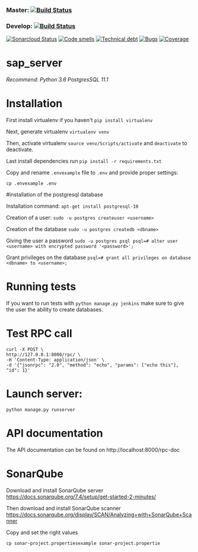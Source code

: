 ### Master: [![Build Status](https://travis-ci.com/boumanb/sap_server.svg?token=bTjkukXWPiug1LMJS9qB&branch=master)](https://travis-ci.com/boumanb/sap_server)

### Develop: [![Build Status](https://travis-ci.com/boumanb/sap_server.svg?token=bTjkukXWPiug1LMJS9qB&branch=develop)](https://travis-ci.com/boumanb/sap_server)

[![Sonarcloud Status](https://sonarcloud.io/api/project_badges/measure?project=NSASAPBackEnd&metric=alert_status)](https://sonarcloud.io/dashboard?id=NSASAPBackEnd)
[![Code smells](https://sonarcloud.io/api/project_badges/measure?project=NSASAPBackEnd&metric=code_smells)](https://sonarcloud.io/component_measures?id=NSASAPBackEnd&metric=code_smells)
[![Technical debt](https://sonarcloud.io/api/project_badges/measure?project=NSASAPBackEnd&metric=sqale_index)](https://sonarcloud.io/component_measures?id=NSASAPBackEnd&metric=sqale_index)
[![Bugs](https://sonarcloud.io/api/project_badges/measure?project=NSASAPBackEnd&metric=bugs)](https://sonarcloud.io/component_measures?id=NSASAPBackEnd&metric=bugs)
[![Coverage](https://sonarcloud.io/api/project_badges/measure?project=NSASAPBackEnd&metric=coverage)](https://sonarcloud.io/component_measures?id=NSASAPBackEnd&metric=coverage)

# sap_server

*Recommend: Python 3.6*
            *PostgresSQL 11.1*

# Installation

First install virtualenv if you haven't `pip install virtualenv`

Next, generate virtualenv `virtualenv venv`

Then, activate virtualenv `source venv/Scripts/activate` and `deactivate` to deactivate.

Last install dependencies run `pip install -r requirements.txt`

Copy and rename `.envexample` file to `.env` and provide proper settings:

`cp .envexample .env`

#installation of the postgresql database

Installation command:
`apt-get install postgresql-10`

Creation of a user:
`sudo -u postgres createuser <username>`
           
Creation of the database
`sudo -u postgres createdb <dbname>`

Giving the user a password
`sudo -u postgres psql
psql=# alter user <username> with encrypted password '<password>';`

Grant privileges on the database
`psql=# grant all privileges on database <dbname> to <username>;`

# Running tests

If you want to run tests with `python manage.py jenkins` make sure to give the user the ability to create databases.

# Test RPC call
```
curl -X POST \
http://127.0.0.1:8000/rpc/ \
-H 'Content-Type: application/json' \
-d '{"jsonrpc": "2.0", "method": "echo", "params": ["echo this"], "id": 1}'
```

# Launch server:

`python manage.py runserver`
# API documentation
The API documentation can be found on http://localhost:8000/rpc-doc

# SonarQube
Download and install SonarQube server
https://docs.sonarqube.org/7.4/setup/get-started-2-minutes/

Then download and install SonarQube scanner
https://docs.sonarqube.org/display/SCAN/Analyzing+with+SonarQube+Scanner

Copy and set the right values

`cp sonar-project.propertiesexample sonar-project.propertie`